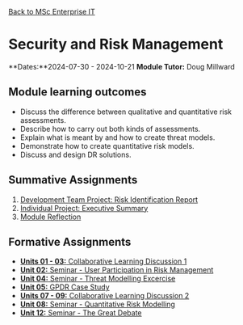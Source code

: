 [Back to MSc Enterprise IT](../)
# Security and Risk Management
**Dates:**2024-07-30 - 2024-10-21
**Module Tutor:** Doug Millward

## Module learning outcomes
- Discuss the difference between qualitative and quantitative risk assessments.
- Describe how to carry out both kinds of assessments.
- Explain what is meant by and how to create threat models.
- Demonstrate how to create quantitative risk models.
- Discuss and design DR solutions.

## Summative Assignments
1. [Development Team Project: Risk Identification Report](./Assesments/01_RiskIdentification/README.md)
2. [Individual Project: Executive Summary](./Assesments/02_ExecSummary/)
3. [Module Reflection](./Assessments/Reflection.md)

## Formative Assignments
- [**Units 01 - 03:** Collaborative Learning Discussion 1](./ColabDiscus1.md)
- [**Unit 02:** Seminar - User Participation in Risk Management](./Unit02/Seminar_UserParticipationRM.md)
- [**Unit 04:** Seminar - Threat Modelling Excercise](./Unit04/Seminar_ThreatModelling.md)
- [**Unit 05:** GPDR Case Study](./Unit05/GDPR_CaseStudy.md)
- [**Units 07 - 09:** Collaborative Learning Discussion 2](./ColabDiscus2.md)
- [**Unit 08:** Seminar - Quantitative Risk Modelling](./Unit08/QuantitativeRiskModelling.md)
- [**Unit 12:** Seminar - The Great Debate](./Unit12/FutureSecurity.pptx)

